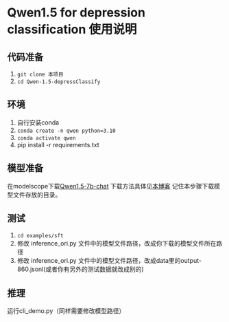 # Qwen1.5 for depression classification 使用说明
## 代码准备
1. `git clone 本项目`
2. `cd Qwen-1.5-depressClassify`
## 环境
1. 自行安装conda
2. `conda create -n qwen python=3.10`
3. `conda activate qwen`
4. pip install -r requirements.txt
## 模型准备
在modelscope下载[Qwen1.5-7b-chat](https://modelscope.cn/models/qwen/Qwen1.5-7B-Chat/summary)
下载方法具体见[本博客](https://www.daixd.xyz/huggingface-gfwed#559d8174dc2441d9a97c4b51468e211e)
记住本步骤下载模型文件存放的目录。
## 测试
1. `cd examples/sft`
2. 修改 inference_ori.py 文件中的模型文件路径，改成你下载的模型文件所在路径
3. 修改 inference_ori.py 文件中的模型文件路径，改成data里的output-860.jsonl(或者你有另外的测试数据就改成别的)
## 推理
运行cli_demo.py（同样需要修改模型路径）
